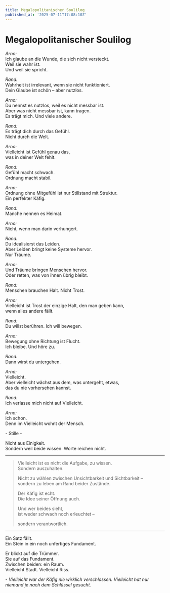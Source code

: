 ```yaml
---
title: Megalopolitanischer Soulilog
published_at: '2025-07-11T17:08:10Z'
---
```


# Megalopolitanischer Soulilog

*Arno:*  
Ich glaube an die Wunde, die sich nicht versteckt.  
Weil sie wahr ist.  
Und weil sie spricht.

*Rand:*  
Wahrheit ist irrelevant, wenn sie nicht funktioniert.  
Dein Glaube ist schön – aber nutzlos.

*Arno:*  
Du nennst es nutzlos, weil es nicht messbar ist.  
Aber was nicht messbar ist, kann tragen.  
Es trägt mich. Und viele andere.

*Rand:*  
Es trägt dich durch das Gefühl.  
Nicht durch die Welt.

*Arno:*  
Vielleicht ist Gefühl genau das,  
was in deiner Welt fehlt.

*Rand:*  
Gefühl macht schwach.  
Ordnung macht stabil.

*Arno:*  
Ordnung ohne Mitgefühl ist nur Stillstand mit Struktur.  
Ein perfekter Käfig.

*Rand:*  
Manche nennen es Heimat.

*Arno:*  
Nicht, wenn man darin verhungert.

*Rand:*  
Du idealisierst das Leiden.  
Aber Leiden bringt keine Systeme hervor.  
Nur Träume.

*Arno:*  
Und Träume bringen Menschen hervor.  
Oder retten, was von ihnen übrig bleibt.

*Rand:*  
Menschen brauchen Halt. Nicht Trost.

*Arno:*  
Vielleicht ist Trost der einzige Halt, den man geben kann,  
wenn alles andere fällt.

*Rand:*  
Du willst berühren. Ich will bewegen.

*Arno:*  
Bewegung ohne Richtung ist Flucht.  
Ich bleibe. Und höre zu.

*Rand:*  
Dann wirst du untergehen.

*Arno:*  
Vielleicht.  
Aber vielleicht wächst aus dem, was untergeht, etwas,  
das du nie vorhersehen kannst.

*Rand:*  
Ich verlasse mich nicht auf Vielleicht.

*Arno:*  
Ich schon.  
Denn im Vielleicht wohnt der Mensch.

\- Stille \-

Nicht aus Einigkeit.  
Sondern weil beide wissen: Worte reichen nicht.

---

> Vielleicht ist es nicht die Aufgabe, zu wissen.  
> Sondern auszuhalten.
>
> Nicht zu wählen zwischen Unsichtbarkeit und Sichtbarkeit –  
> sondern zu leben am Rand beider Zustände.
>
> Der Käfig ist echt.  
> Die Idee seiner Öffnung auch.
>
> Und wer beides sieht,  
> ist weder schwach noch erleuchtet –
>
> sondern verantwortlich.

---

Ein Satz fällt.  
Ein Stein in ein noch unfertiges Fundament.

Er blickt auf die Trümmer.  
Sie auf das Fundament.  
Zwischen beiden: ein Raum.  
Vielleicht Stadt. Vielleicht Riss.

\- *Vielleicht war der Käfig nie wirklich verschlossen. Vielleicht hat nur niemand je nach dem Schlüssel gesucht.*
